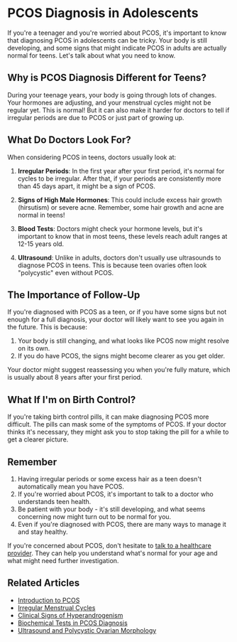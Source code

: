 # PCOS Diagnosis in Adolescents

If you're a teenager and you're worried about PCOS, it's important to know that diagnosing PCOS in adolescents can be tricky. Your body is still developing, and some signs that might indicate PCOS in adults are actually normal for teens. Let's talk about what you need to know.

## Why is PCOS Diagnosis Different for Teens?

During your teenage years, your body is going through lots of changes. Your hormones are adjusting, and your menstrual cycles might not be regular yet. This is normal! But it can also make it harder for doctors to tell if irregular periods are due to PCOS or just part of growing up.

## What Do Doctors Look For?

When considering PCOS in teens, doctors usually look at:

1. **Irregular Periods**: In the first year after your first period, it's normal for cycles to be irregular. After that, if your periods are consistently more than 45 days apart, it might be a sign of PCOS.

2. **Signs of High Male Hormones**: This could include excess hair growth (hirsutism) or severe acne. Remember, some hair growth and acne are normal in teens!

3. **Blood Tests**: Doctors might check your hormone levels, but it's important to know that in most teens, these levels reach adult ranges at 12-15 years old.

4. **Ultrasound**: Unlike in adults, doctors don't usually use ultrasounds to diagnose PCOS in teens. This is because teen ovaries often look "polycystic" even without PCOS.

## The Importance of Follow-Up

If you're diagnosed with PCOS as a teen, or if you have some signs but not enough for a full diagnosis, your doctor will likely want to see you again in the future. This is because:

1. Your body is still changing, and what looks like PCOS now might resolve on its own.
2. If you do have PCOS, the signs might become clearer as you get older.

Your doctor might suggest reassessing you when you're fully mature, which is usually about 8 years after your first period.

## What If I'm on Birth Control?

If you're taking birth control pills, it can make diagnosing PCOS more difficult. The pills can mask some of the symptoms of PCOS. If your doctor thinks it's necessary, they might ask you to stop taking the pill for a while to get a clearer picture.

## Remember

1. Having irregular periods or some excess hair as a teen doesn't automatically mean you have PCOS.
2. If you're worried about PCOS, it's important to talk to a doctor who understands teen health.
3. Be patient with your body - it's still developing, and what seems concerning now might turn out to be normal for you.
4. Even if you're diagnosed with PCOS, there are many ways to manage it and stay healthy.

If you're concerned about PCOS, don't hesitate to [talk to a healthcare provider](/consult-provider). They can help you understand what's normal for your age and what might need further investigation.

## Related Articles

- [Introduction to PCOS](/diagnosis/introduction-to-pcos)
- [Irregular Menstrual Cycles](/diagnosis/irregular-menstrual-cycles)
- [Clinical Signs of Hyperandrogenism](/diagnosis/clinical-signs-hyperandrogenism)
- [Biochemical Tests in PCOS Diagnosis](/diagnosis/biochemical-tests-pcos)
- [Ultrasound and Polycystic Ovarian Morphology](/diagnosis/ultrasound-and-pcom)
